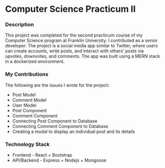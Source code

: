 # Computer Science Practicum II

### Description
This project was completed for the second practicum course of my Computer Science program at Franklin University. I contributed as a senior developer. The project is a social media app similar to Twitter, where users can create accounts, write posts, and interact with others' posts via upvotes, downvotes, and comments. The app was built using a MERN stack in a dockerized environment.

### My Contributions
The following are the issues I wrote for the project:
- Post Model
- Comment Model
- User Model
- Post Component
- Comment Component
- Connecting Post Component to Database
- Connecting Comment Component to Database
- Creating a modal to display an individual post and its details

### Technology Stack
- Frontend - React + Bootstrap
- API/Backend - Express + Nodejs + Mongoose
